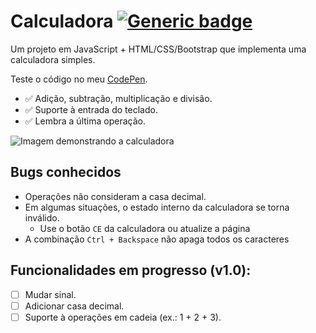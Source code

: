 # Calculadora [![Generic badge](https://img.shields.io/badge/versão-0.3-blue.svg)](https://shields.io/)

Um projeto em JavaScript + HTML/CSS/Bootstrap que implementa uma calculadora simples.

Teste o código no meu [CodePen](https://codepen.io/atomiclake/pen/BaejwmY).

- ✅ Adição, subtração, multiplicação e divisão.
- ✅ Suporte à entrada do teclado.
- ✅ Lembra a última operação.

![Imagem demonstrando a calculadora](https://github.com/atomiclake/calculadora-javascript/assets/155380722/c6491f03-3f50-4a77-93e7-62bbb29b831f)

## Bugs conhecidos

- Operações não consideram a casa decimal.
- Em algumas situações, o estado interno da calculadora se torna inválido.
  - Use o botão ```CE``` da calculadora ou atualize a página
- A combinação ```Ctrl + Backspace``` não apaga todos os caracteres

## Funcionalidades em progresso (v1.0):

- [ ] Mudar sinal.
- [ ] Adicionar casa decimal.
- [ ] Suporte à operações em cadeia (ex.: 1 + 2 + 3).

